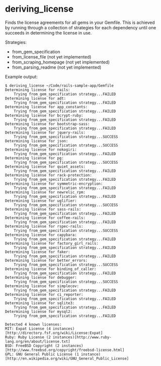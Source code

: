 deriving_license
================

Finds the license agreements for all gems in your Gemfile. This is achieved by running through a collection of strategies for each dependency until one succeeds in determining the license in use.

Strategies:
* from\_gem\_specification
* from\_license\_file (not yet implemented)
* from\_scraping\_homepage (not yet implemented)
* from\_parsing\_readme (not yet implemented)

Example output:

    $ deriving_license ~/Code/rails-sample-app/Gemfile
    Determining license for rails:
    	Trying from_gem_specification strategy...FAILED
    Determining license for adt:
    	Trying from_gem_specification strategy...FAILED
    Determining license for app_constants:
    	Trying from_gem_specification strategy...FAILED
    Determining license for bcrypt-ruby:
    	Trying from_gem_specification strategy...FAILED
    Determining license for bootstrap-sass:
    	Trying from_gem_specification strategy...FAILED
    Determining license for jquery-rails:
    	Trying from_gem_specification strategy...SUCCESS
    Determining license for json:
    	Trying from_gem_specification strategy...SUCCESS
    Determining license for nokogiri:
    	Trying from_gem_specification strategy...FAILED
    Determining license for pg:
    	Trying from_gem_specification strategy...SUCCESS
    Determining license for quiet_assets:
    	Trying from_gem_specification strategy...FAILED
    Determining license for rack-protection:
    	Trying from_gem_specification strategy...FAILED
    Determining license for symmetric-encryption:
    	Trying from_gem_specification strategy...FAILED
    Determining license for newrelic_rpm:
    	Trying from_gem_specification strategy...FAILED
    Determining license for uglifier:
    	Trying from_gem_specification strategy...SUCCESS
    Determining license for sass-rails:
    	Trying from_gem_specification strategy...FAILED
    Determining license for coffee-rails:
    	Trying from_gem_specification strategy...FAILED
    Determining license for rspec-rails:
    	Trying from_gem_specification strategy...SUCCESS
    Determining license for capybara:
    	Trying from_gem_specification strategy...FAILED
    Determining license for factory_girl_rails:
    	Trying from_gem_specification strategy...FAILED
    Determining license for faker:
    	Trying from_gem_specification strategy...FAILED
    Determining license for better_errors:
    	Trying from_gem_specification strategy...SUCCESS
    Determining license for binding_of_caller:
    	Trying from_gem_specification strategy...FAILED
    Determining license for debugger:
    	Trying from_gem_specification strategy...SUCCESS
    Determining license for simplecov:
    	Trying from_gem_specification strategy...FAILED
    Determining license for ci_reporter:
    	Trying from_gem_specification strategy...FAILED
    Determining license for sqlite3:
    	Trying from_gem_specification strategy...FAILED
    Determining license for mysql2:
    	Trying from_gem_specification strategy...FAILED
    
    Detected 4 known licenses:
    MIT: Expat License (4 instances)[http://directory.fsf.org/wiki/License:Expat]
    Ruby: Ruby License (2 instances)[http://www.ruby-lang.org/en/about/license.txt]
    BSD: FreeBSD Copyright (2 instances)[http://www.freebsd.org/copyright/freebsd-license.html]
    GPL: GNU General Public License (1 instance)[http://en.wikipedia.org/wiki/GNU_General_Public_License]